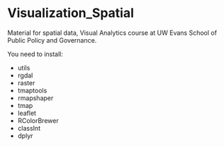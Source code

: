 # Visualization_Spatial
Material for spatial data, Visual Analytics course at UW Evans School of Public Policy and Governance.

You need to install:
* utils
* rgdal
* raster
* tmaptools
* rmapshaper
* tmap
* leaflet
* RColorBrewer
* classInt
* dplyr

